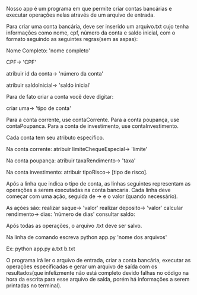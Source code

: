 Nosso app é um programa em que permite criar contas bancárias e executar operações nelas através de um arquivo de entrada.

Para criar uma conta bancária, deve ser inserido um arquivo.txt cujo tenha informações como nome, cpf, número da conta e saldo inicial, com o formato seguindo as seguintes regras(sem as aspas):

Nome Completo: 'nome completo'

CPF-> 'CPF'

atribuir id da conta-> 'número da conta'

atribuir saldoInicial-> 'saldo inicial'

Para de fato criar a conta você deve digitar:

criar uma-> 'tipo de conta'

Para a conta corrente, use contaCorrente.
Para a conta poupança, use contaPoupanca.
Para a conta de investimento, use contaInvestimento.

Cada conta tem seu atributo específico.

Na conta corrente:
atribuir limiteChequeEspecial-> 'limite'

Na conta poupança:
 atribuir taxaRendimento-> 'taxa'

Na conta investimento:
atribuir tipoRisco-> [tipo de risco].

Após a linha que indica o tipo de conta, as linhas seguintes representam as operações a serem executadas na conta bancaria. Cada linha deve começar com uma ação, seguida de -> e o valor (quando necessário).

As ações são:
realizar saque-> 'valor'
realizar deposito-> 'valor'
calcular rendimento-> dias: 'número de dias'
consultar saldo:

Após todas as operações, o arquivo .txt deve ser salvo.

Na linha de comando escreva python app.py 'nome dos arquivos'

Ex:
python app.py a.txt b.txt

O programa irá ler o arquivo de entrada, criar a conta bancária, executar as operações especificadas e gerar um arquivo de saída com os resultados(que infelizmente não está completo devido falhas no código na hora da escrita para esse arquivo de saída, porém há informações a serem printadas no terminal).

